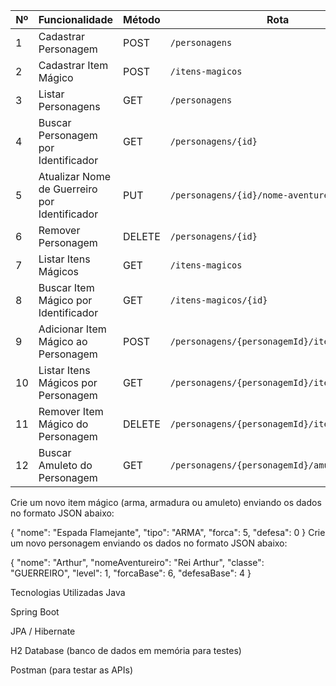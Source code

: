 
| Nº  | Funcionalidade                                 | Método | Rota                                                        |
|-----|------------------------------------------------|--------|-------------------------------------------------------------|
| 1   | Cadastrar Personagem                           | POST   | `/personagens`                                              |
| 2   | Cadastrar Item Mágico                          | POST   | `/itens-magicos`                                            |
| 3   | Listar Personagens                             | GET    | `/personagens`                                              |
| 4   | Buscar Personagem por Identificador            | GET    | `/personagens/{id}`                                         |
| 5   | Atualizar Nome de Guerreiro por Identificador  | PUT    | `/personagens/{id}/nome-aventureiro`                        |
| 6   | Remover Personagem                             | DELETE | `/personagens/{id}`                                         |
| 7   | Listar Itens Mágicos                           | GET    | `/itens-magicos`                                            |
| 8   | Buscar Item Mágico por Identificador           | GET    | `/itens-magicos/{id}`                                       |
| 9   | Adicionar Item Mágico ao Personagem            | POST   | `/personagens/{personagemId}/itens/{itemId}`                |
| 10  | Listar Itens Mágicos por Personagem            | GET    | `/personagens/{personagemId}/itens`                         |
| 11  | Remover Item Mágico do Personagem              | DELETE | `/personagens/{personagemId}/itens/{itemId}`                |
| 12  | Buscar Amuleto do Personagem                   | GET    | `/personagens/{personagemId}/amuleto`                       |

Crie um novo item mágico (arma, armadura ou amuleto) enviando os dados no formato JSON abaixo:

{
  "nome": "Espada Flamejante",
  "tipo": "ARMA",
  "forca": 5,
  "defesa": 0
}
Crie um novo personagem enviando os dados no formato JSON abaixo:

{
  "nome": "Arthur",
  "nomeAventureiro": "Rei Arthur",
  "classe": "GUERREIRO",
  "level": 1,
  "forcaBase": 6,
  "defesaBase": 4
}

Tecnologias Utilizadas
Java 

Spring Boot

JPA / Hibernate

H2 Database (banco de dados em memória para testes)

Postman (para testar as APIs)
